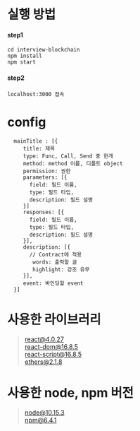 # 실행 방법

#### step1

```
cd interview-blockchain
npm install
npm start
```

#### step2

```
localhost:3000 접속
```

# config

```
  mainTitle : [{
     title: 제목
     type: Func, Call, Send 중 한개
     method: method 이름, 디폴트 object
     permission: 권한
     parameters: [{
       field: 필드 이름,
       type: 필드 타입,
       description: 필드 설명
     }]
     responses: [{
       field: 필드 이름,
       type: 필드 타입,
       description: 필드 설명
     }],
     description: [{
       // Contract에 적용
        words: 출력할 글
        highlight: 강조 유무
     }],
     event: 바인딩할 event
  }]
```

# 사용한 라이브러리

> react@4.0.27  
> react-dom@16.8.5  
> react-script@16.8.5  
> ethers@2.1.8

# 사용한 node, npm 버전

> node@10.15.3  
> npm@6.4.1
